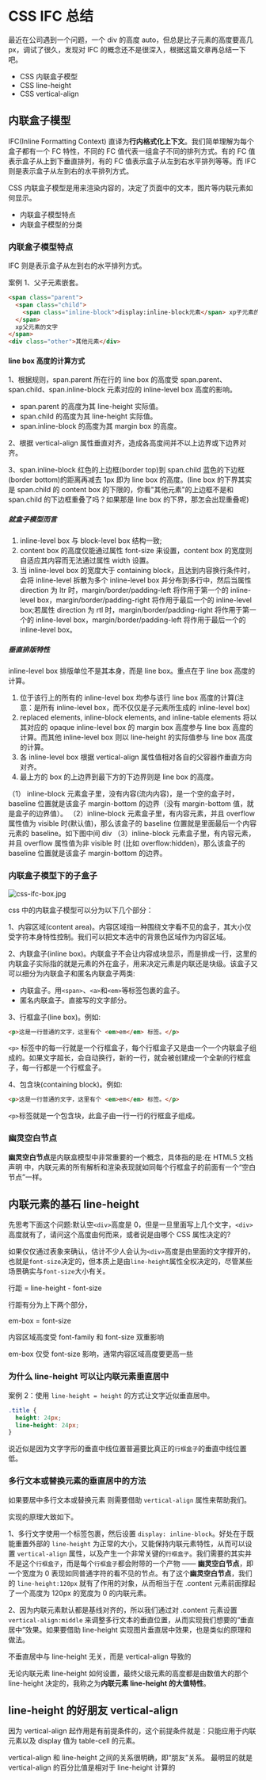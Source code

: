 # CSS IFC 总结

最近在公司遇到一个问题，一个 div 的高度 auto，但总是比子元素的高度要高几 px，调试了很久，发现对 IFC 的概念还不是很深入，根据这篇文章再总结一下吧。

- CSS 内联盒子模型
- CSS line-height
- CSS vertical-align

## 内联盒子模型

IFC(Inline Formatting Context) 直译为**行内格式化上下文**。我们简单理解为每个盒子都有一个 FC 特性，不同的 FC 值代表一组盒子不同的排列方式。有的 FC 值表示盒子从上到下垂直排列，有的 FC 值表示盒子从左到右水平排列等等。而 IFC 则是表示盒子从左到右的水平排列方式。

CSS 内联盒子模型是用来渲染内容的，决定了页面中的文本，图片等内联元素如何显示。

- 内联盒子模型特点
- 内联盒子模型的分类

### 内联盒子模型特点

IFC 则是表示盒子从左到右的水平排列方式。

案例 1、父子元素嵌套。

```html
<span class="parent">
  <span class="child">
    <span class="inline-block">display:inline-block元素</span> xp子元素的文字
  </span>
  xp父元素的文字
</span>
<div class="other">其他元素</div>
```

#### line box 高度的计算方式

1、根据规则，span.parent 所在行的 line box 的高度受 span.parent、span.child、span.inline-block 元素对应的 inline-level box 高度的影响。

- span.parent 的高度为其 line-height 实际值。
- span.child 的高度为其 line-height 实际值。
- span.inline-block 的高度为其 margin box 的高度。

2、根据 vertical-align 属性垂直对齐，造成各高度间并不以上边界或下边界对齐。

3、span.inline-block 红色的上边框(border top)到 span.child 蓝色的下边框(border bottom)的距离再减去 1px 即为 line box 的高度。(line box 的下界其实是 span.child 的 content box 的下限的，你看"其他元素"的上边框不是和 span.child 的下边框重叠了吗？如果那是 line box 的下界，那怎会出现重叠呢)

##### 就盒子模型而言

1. inline-level box 与 block-level box 结构一致;
2. content box 的高度仅能通过属性 font-size 来设置，content box 的宽度则自适应其内容而无法通过属性 width 设置。
3. 当 inline-level box 的宽度大于 containing block，且达到内容换行条件时，会将 inline-level 拆散为多个 inline-level box 并分布到多行中，然后当属性 direction 为 ltr 时，margin/border/padding-left 将作用于第一个的 inline-level box，margin/border/padding-right 将作用于最后一个的 inline-level box;若属性 direction 为 rtl 时，margin/border/padding-right 将作用于第一个的 inline-level box，margin/border/padding-left 将作用于最后一个的 inline-level box。

##### 垂直排版特性

inline-level box 排版单位不是其本身，而是 line box。重点在于 line box 高度的计算。

1. 位于该行上的所有的 inline-level box 均参与该行 line box 高度的计算(注意：是所有 inline-level box，而不仅仅是子元素所生成的 inline-level box)
2. replaced elements, inline-block elements, and inline-table elements 将以其对应的 opaque inline-level box 的 margin box 高度参与 line box 高度的计算。而其他 inline-level box 则以 line-height 的实际值参与 line box 高度的计算。
3. 各 inline-level box 根据 vertical-align 属性值相对各自的父容器作垂直方向对齐。
4. 最上方的 box 的上边界到最下方的下边界则是 line box 的高度。

（1） inline-block 元素盒子里，没有内容(流内内容)，是一个空的盒子时，baseline 位置就是该盒子 margin-bottom 的边界（没有 margin-bottom 值，就是盒子的边界值）。
（2）inline-block 元素盒子里，有内容元素，并且 overflow 属性值为 visible 时(默认值)，那么该盒子的 baseline 位置就是里面最后一个内容元素的 baseline。如下图中间 div
（3）inline-block 元素盒子里，有内容元素，并且 overflow 属性值为非 visible 时 (比如 overflow:hidden)，那么该盒子的 baseline 位置就是该盒子 margin-bottom 的边界。

### 内联盒子模型下的子盒子

![css-ifc-box.jpg](css-ifc-box.jpg)

css 中的内联盒子模型可以分为以下几个部分：

1、内容区域(content area)。内容区域指一种围绕文字看不见的盒子，其大小仅受字符本身特性控制。我们可以把文本选中的背景色区域作为内容区域。

2、内联盒子(inline box)。内联盒子不会让内容成块显示，而是排成一行，这里的内联盒子实际指的就是元素的外在盒子，用来决定元素是内联还是块级。该盒子又可以细分为内联盒子和匿名内联盒子两类:

- 内联盒子。用`<span>`、`<a>`和`<em>`等标签包裹的盒子。
- 匿名内联盒子。直接写的文字部分。

3、行框盒子(line box)。例如:

```html
<p>这是一行普通的文字，这里有个 <em>em</em> 标签。</p>
```

`<p>` 标签中的每一行就是一个行框盒子，每个行框盒子又是由一个一个内联盒子组成的。如果文字超长，会自动换行，新的一行，就会被创建成一个全新的行框盒子，每一行都是一个行框盒子。

4、包含块(containing block)。例如:

```html
<p>这是一行普通的文字，这里有个 <em>em</em> 标签。</p>
```

`<p>`标签就是一个包含块，此盒子由一行一行的行框盒子组成。

### 幽灵空白节点

**幽灵空白节点**是内联盒模型中非常重要的一个概念，具体指的是:在 HTML5 文档声明 中，内联元素的所有解析和渲染表现就如同每个行框盒子的前面有一个“空白节点”一样。

## 内联元素的基石 line-height

先思考下面这个问题:默认空`<div>`高度是 0，但是一旦里面写上几个文字，`<div>`高度就有了，请问这个高度由何而来，或者说是由哪个 CSS 属性决定的?

如果仅仅通过表象来确认，估计不少人会认为`<div>`高度是由里面的文字撑开的，也就是`font-size`决定的，但本质上是由`line-height`属性全权决定的，尽管某些场景确实与`font-size`大小有关。

行距 = line-height - font-size

行距有分为上下两个部分，

em-box = font-size

内容区域高度受 font-family 和 font-size 双重影响

em-box 仅受 font-size 影响，通常内容区域高度要更高一些

### 为什么 line-height 可以让内联元素垂直居中

案例 2：使用 `line-height = height` 的方式让文字近似垂直居中。

```css
.title {
  height: 24px;
  line-height: 24px;
}
```

说近似是因为文字字形的垂直中线位置普遍要比真正的`行框盒子`的垂直中线位置低。

### 多行文本或替换元素的垂直居中的方法

如果要居中多行文本或替换元素 则需要借助 `vertical-align` 属性来帮助我们。

实现的原理大致如下。

1、多行文字使用一个标签包裹，然后设置 `display: inline-block`。好处在于既能重置外部的 `line-height` 为正常的大小，又能保持内联元素特性，从而可以设置 `vertical-align` 属性，以及产生一个非常关键的`行框盒子`。我们需要的其实并不是这个`行框盒子`，而是每个`行框盒子`都会附带的一个产物 —— **幽灵空白节点**，即一个宽度为 0 表现如同普通字符的看不见的节点。有了这个**幽灵空白节点**，我们的 `line-height:120px` 就有了作用的对象，从而相当于在 .content 元素前面撑起了一个高度为 120px 的宽度为 0 的内联元素。

2、因为内联元素默认都是基线对齐的，所以我们通过对 .content 元素设置 `vertical-align:middle` 来调整多行文本的垂直位置，从而实现我们想要的“垂直居中”效果。如果要借助 line-height 实现图片垂直居中效果，也是类似的原理和做法。

不垂直居中与 line-height 无关，而是 vertical-align 导致的

无论内联元素 line-height 如何设置，最终父级元素的高度都是由数值大的那个 line-height 决定的，我称之为**内联元素 line-height 的大值特性**。

## line-height 的好朋友 vertical-align

因为 vertical-align 起作用是有前提条件的，这个前提条件就是：只能应用于内联元素以及 display 值为 table-cell 的元素。

vertical-align 和 line-height 之间的关系很明确，即“朋友”关系。
最明显的就是 vertical-align 的百分比值是相对于 line-height 计算的
